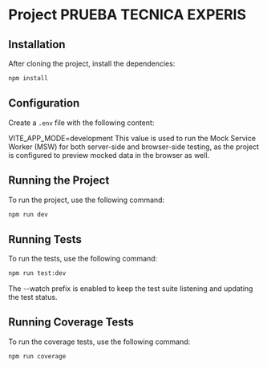 # Project PRUEBA TECNICA EXPERIS

## Installation

After cloning the project, install the dependencies:

```bash
npm install
```

## Configuration

Create a `.env` file with the following content:

VITE_APP_MODE=development
This value is used to run the Mock Service Worker (MSW) for both server-side and browser-side testing, as the project is configured to preview mocked data in the browser as well.

## Running the Project

To run the project, use the following command:

```bash
npm run dev
```

## Running Tests

To run the tests, use the following command:

```bash
npm run test:dev
```

The --watch prefix is enabled to keep the test suite listening and updating the test status.

## Running Coverage Tests

To run the coverage tests, use the following command:

```bash
npm run coverage
```
